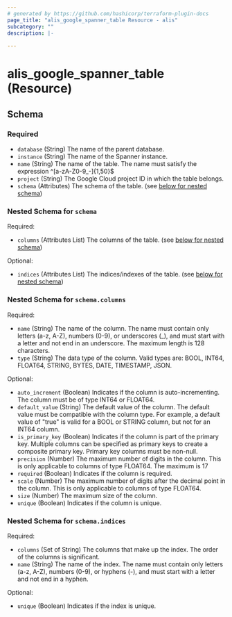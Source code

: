 ```yaml
---
# generated by https://github.com/hashicorp/terraform-plugin-docs
page_title: "alis_google_spanner_table Resource - alis"
subcategory: ""
description: |-
  
---
```


# alis_google_spanner_table (Resource)





<!-- schema generated by tfplugindocs -->
## Schema

### Required

- `database` (String) The name of the parent database.
- `instance` (String) The name of the Spanner instance.
- `name` (String) The name of the table.
				The name must satisfy the expression ^[a-zA-Z0-9_-]{1,50}$
- `project` (String) The Google Cloud project ID in which the table belongs.
- `schema` (Attributes) The schema of the table. (see [below for nested schema](#nestedatt--schema))

<a id="nestedatt--schema"></a>
### Nested Schema for `schema`

Required:

- `columns` (Attributes List) The columns of the table. (see [below for nested schema](#nestedatt--schema--columns))

Optional:

- `indices` (Attributes List) The indices/indexes of the table. (see [below for nested schema](#nestedatt--schema--indices))

<a id="nestedatt--schema--columns"></a>
### Nested Schema for `schema.columns`

Required:

- `name` (String) The name of the column. 
									The name must contain only letters (a-z, A-Z), numbers (0-9), or underscores (_), and must start with a letter and not end in an underscore. 
									The maximum length is 128 characters.
- `type` (String) The data type of the column.
									Valid types are: BOOL, INT64, FLOAT64, STRING, BYTES, DATE, TIMESTAMP, JSON.

Optional:

- `auto_increment` (Boolean) Indicates if the column is auto-incrementing. 
									The column must be of type INT64 or FLOAT64.
- `default_value` (String) The default value of the column.
									The default value must be compatible with the column type.
									For example, a default value of "true" is valid for a BOOL or STRING column, but not for an INT64 column.
- `is_primary_key` (Boolean) Indicates if the column is part of the primary key. 
									Multiple columns can be specified as primary keys to create a composite primary key. 
									Primary key columns must be non-null.
- `precision` (Number) The maximum number of digits in the column.
									This is only applicable to columns of type FLOAT64.
									The maximum is 17
- `required` (Boolean) Indicates if the column is required.
- `scale` (Number) The maximum number of digits after the decimal point in the column.
									This is only applicable to columns of type FLOAT64.
- `size` (Number) The maximum size of the column.
- `unique` (Boolean) Indicates if the column is unique.


<a id="nestedatt--schema--indices"></a>
### Nested Schema for `schema.indices`

Required:

- `columns` (Set of String) The columns that make up the index.
									The order of the columns is significant.
- `name` (String) The name of the index.
									The name must contain only letters (a-z, A-Z), numbers (0-9), or hyphens (-), and must start with a letter and not end in a hyphen.

Optional:

- `unique` (Boolean) Indicates if the index is unique.
